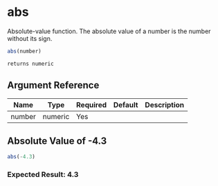 # abs

Absolute-value function. The absolute value of a number is
 the number without its sign.

```javascript
abs(number)
```

```javascript
returns numeric
```

## Argument Reference

| Name | Type | Required | Default | Description |
| --- | --- | --- | --- | --- |
| number | numeric | Yes |  |  |

## Absolute Value of -4.3

```javascript
abs(-4.3)
```

### Expected Result: 4.3

